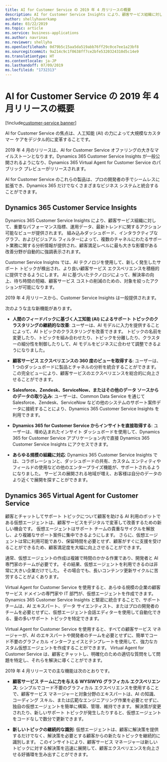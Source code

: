 ```yaml
---
title: AI for Customer Service の 2019 年 4 月リリースの概要
description: AI for Customer Service Insights により、顧客サービス組織に対して、重要なパフォーマンス指標、運用データ、最新トレンドに関するアクション可能なビューが提供されます。
author: shellyhaverkamp
ms.date: 03/22/2019
ms.topic: article
ms.service: business-applications
ms.author: navrinas
ms.reviewer: shellyha
ms.openlocfilehash: 0d79b5c15aa5da519abb76ff29c0ce7ee1a23bf8
ms.sourcegitcommit: 9a214c9c1f0638ff7ce2bfe5320324310d5c14e9
ms.translationtype: HT
ms.contentlocale: ja-JP
ms.lasthandoff: 07/09/2019
ms.locfileid: "1732313"
---
```

# <a name="overview-of-ai-for-customer-service-april-19-release"></a>AI for Customer Service の 2019 年 4 月リリースの概要
[!include[customer-service banner](../../includes/dynamics365-ai-customer-service.md)]


AI for Customer Service の焦点は、人工知能 (AI) の力によって大規模なカスタマー ケアをデジタル的に変革することです。

2019 年 4 月のリリースは、AI for Customer Service オファリングの大きなマイルストーンとなります。Dynamics 365 Customer Service Insights が一般公開されるようになり、Dynamics 365 Virtual Agent for Customer Service のパブリック プレビューがリリースされます。

AI for Customer Service のこれらの製品は、プロの開発者の手でシームレスに拡張でき、Dynamics 365 だけでなくさまざまなビジネス システムと統合することができます。

## <a name="dynamics-365-customer-service-insights"></a>Dynamics 365 Customer Service Insights

Dynamics 365 Customer Service Insights により、顧客サービス組織に対して、重要なパフォーマンス指標、運用データ、最新トレンドに関するアクション可能なビューが提供されます。 組み込みダッシュボード、インタラクティブなグラフ、およびビジュアル フィルターによって、複数のチャネルにわたるサポート業務に関する分析情報が提供され、顧客満足レベルに最も大きな影響がある改善分野が自動的に強調表示されます。

Customer Service Insights では、AI テクノロジを使用して、新しく発生したサポート トピックが検出され、より良い顧客サービス エクスペリエンスを積極的に提供できるようにします。 AI に基づいたテクノロジによって、解決率の向上、待ち時間の短縮、顧客サービス コストの削減のための、対象を絞ったアクションが可能になります。

2019 年 4 月リリースから、Customer Service Insights は一般提供されます。

次のような主な新機能があります。

* **人間のフィードバックに基づく人工知能 (AI) によるサポート トピックのクラスタリングの継続的な改善**: ユーザーは、AI モデルに入力を提供することによって、AI トピックのクラスタリングを改善できます。 トピックの名前を変更したり、トピックを組み合わせたり、トピックを分離したり、クラスターの細分性を制御したりして、AI モデルをビジネスに合わせて調整できるようになりました。

* **顧客サービス エクスペリエンスの 360 度のビューを取得する**: ユーザーは、1 つのダッシュボードに製品とチャネルの分析を統合することができます。 この完全ビューにより、顧客サービスのエクスペリエンスを総合的に向上させることができます。 

* **Salesforce、Zendesk、ServiceNow、またはその他のデータ ソースからのデータの取り込み**: ユーザーは、Common Data Service を通じて Salesforce、Zendesk、ServiceNow などの他のシステムのサポート案件データに接続することにより、Dynamics 365 Customer Service Insights を利用できます。

* **Dynamics 365 for Customer Service からインサイトを直接取得する**: ユーザーは、埋め込まれたインサイト ダッシュボードを使用して、Dynamics 365 for Customer Service アプリケーション内で直接 Dynamics 365 Customer Service Insights にアクセスできます。 

* **あらゆる規模の組織に対応**: Dynamics 365 Customer Service Insights では、コラボレーションと、ダッシュボードの共有、カスタム エンティティやフィールドの使用などの他のエンタープライズ機能が、サポートされるようになりました。 サービスの展開される地域が増え、お客様は自分のデータのより近くで展開を探すことができます。

## <a name="dynamics-365-virtual-agent-for-customer-service"></a>Dynamics 365 Virtual Agent for Customer Service

顧客とチャットしてサポート トピックについて顧客を助ける AI 利用のボットである仮想エージェントは、顧客サービスをデジタルで変革して改善するための新しい機会です。 仮想エージェントはサポート チームの貴重なサイクルを解放し、より複雑なサポート案件に集中できるようにします。 さらに、仮想エージェントは常に利用可能であり、保留時間を必要とせず、顧客がすぐに支援を受けることができるため、顧客満足度を大幅に向上させることができます。

通常、仮想エージェントの作成は複雑で時間のかかる作業であり、開発者と AI 専門家のチームが必要です。 その結果、仮想エージェントを利用できるのは非常に大きい企業だけでした。 その場合でも、長いコンテンツ更新サイクルに苦労することがよくあります。

Virtual Agent for Customer Service を使用すると、あらゆる規模の企業の顧客サービス ドメインの専門家や IT 部門が、仮想エージェントを作成できます。 Dynamics 365 Customer Service Insights と緊密に統合することで、サポート チームは、AI エキスパート、データ サイエンティスト、またはプロの開発者のチームを必要とせずに、仮想エージェント会話エディターを使用して自動化できる、量の多いサポート トピックを特定できます。

Virtual Agent for Customer Service を使用すると、すべての顧客サービス マネージャーが、AI のエキスパートや開発者のチームを必要とせずに、簡単でコード不要のグラフィカル インターフェイスとテンプレートを使用して、強力なカスタム仮想エージェントを作成することができます。 Virtual Agent for Customer Service は、顧客とチャットし、明確化のための適切な質問をして問題を特定し、それらを解決に導くことができます。

2019 年 4 月リリースでの主な機能は次のとおりです。

* **顧客サービス チームに力を与える WYSIWYG グラフィカル エクスペリエンス**: シンプルでコード不要のグラフィカル エクスペリエンスを使用することで、顧客サービス マネージャーと対象分野のエキスパートは、AI の知識、コーディング スキル、または広範なエンジニアリング作業を必要とせずに、独自の仮想エージェントを簡単に構築、管理、維持できます。 解決策が変更されたり、新しいサポート トピックが発生したりすると、仮想エージェントをコードなしで数分で更新できます。

* **新しいトピックの継続的な識別**: 仮想エージェントは、顧客に解決策を提供するだけでなく、解決策を必要とする顧客からの新たなトピックを継続的に識別します。 このインサイトにより、顧客サービス マネージャーは新しいトピックに対する解決策を迅速に展開して、顧客エクスペリエンスを向上させる好循環を生み出すことができます。

